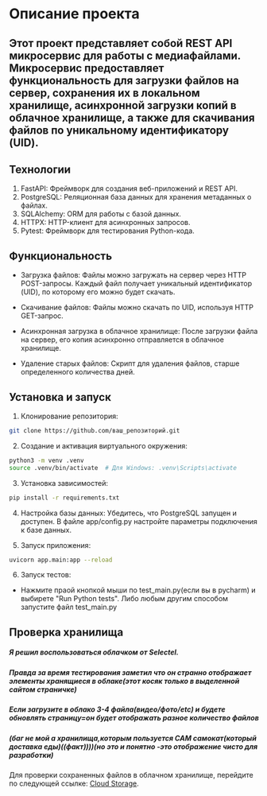# Описание проекта
## Этот проект представляет собой REST API микросервис для работы с медиафайлами. Микросервис предоставляет функциональность для загрузки файлов на сервер, сохранения их в локальном хранилище, асинхронной загрузки копий в облачное хранилище, а также для скачивания файлов по уникальному идентификатору (UID).

## Технологии
1. FastAPI: Фреймворк для создания веб-приложений и REST API.
2. PostgreSQL: Реляционная база данных для хранения метаданных о файлах.
3. SQLAlchemy: ORM для работы с базой данных.
4. HTTPX: HTTP-клиент для асинхронных запросов.
5. Pytest: Фреймворк для тестирования Python-кода.

## Функциональность
- Загрузка файлов: Файлы можно загружать на сервер через HTTP POST-запросы. Каждый файл получает уникальный идентификатор (UID), по которому его можно будет скачать.

- Скачивание файлов: Файлы можно скачать по UID, используя HTTP GET-запрос.

- Асинхронная загрузка в облачное хранилище: После загрузки файла на сервер, его копия асинхронно отправляется в облачное хранилище.

- Удаление старых файлов: Скрипт для удаления файлов, старше определенного количества дней.

## Установка и запуск
1. Клонирование репозитория:
```bash
git clone https://github.com/ваш_репозиторий.git
```

2. Создание и активация виртуального окружения:
```bash
python3 -m venv .venv
source .venv/bin/activate  # Для Windows: .venv\Scripts\activate
```

3. Установка зависимостей:
```bash
pip install -r requirements.txt
```

4. Настройка базы данных:
Убедитесь, что PostgreSQL запущен и доступен. В файле app/config.py настройте параметры подключения к базе данных.

5. Запуск приложения:
```bash
uvicorn app.main:app --reload
```
6. Запуск тестов:
- Нажмите праой кнопкой мыши по test_main.py(если вы в pycharm) и выбирете "Run Python tests". Либо любым другим способом запустите файл test_main.py 

## Проверка хранилища
##### Я решил воспользоваться облачком от Selectel.
##### Правда за время тестирования заметил что он странно отображает элементы хранящиеся в облаке(этот косяк только в выделенной сайтом страничке)
##### Если загрузите в облако 3-4 файла(видео/фото/etc) и будете обновлять страницу=он будет отображать разное количество файлов
##### (баг не мой а хранилища,которым пользуется САМ самокат(который доставка еды)((факт))))(но это и понятно -это отображение чисто для разработки)
Для проверки сохраненных файлов в облачном хранилище, перейдите по следующей ссылке: [Cloud Storage](https://d2001c60-7396-4401-a291-ca3ea645513c.selstorage.ru/).

